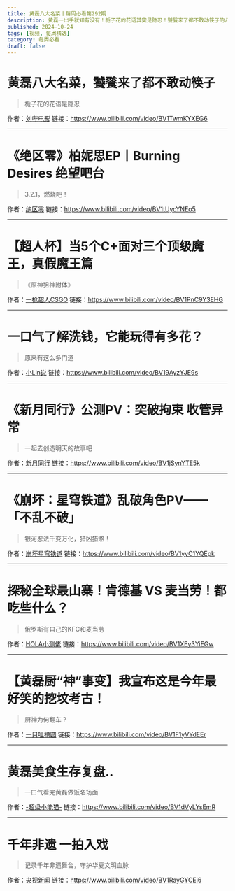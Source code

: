 ```yaml
---
title: 黄磊八大名菜丨每周必看第292期
description: 黄磊一出手就知有没有！栀子花的花语其实是隐忍！饕餮来了都不敢动筷子的八大名菜你知道吗？
published: 2024-10-24
tags: [视频, 每周精选]
category: 每周必看
draft: false
---
```


# 黄磊八大名菜，饕餮来了都不敢动筷子
> 栀子花的花语是隐忍

作者：[刘哔电影](https://space.bilibili.com/27218150)
链接：https://www.bilibili.com/video/BV1TwmKYXEG6

---

# 《绝区零》柏妮思EP丨Burning Desires 绝望吧台
> 3.2.1，燃烧吧！

作者：[绝区零](https://space.bilibili.com/1636034895)
链接：https://www.bilibili.com/video/BV1tUycYNEo5

---

# 【超人杯】当5个C+面对三个顶级魔王，真假魔王篇
> 《原神狙神附体》

作者：[一枪超人CSGO](https://space.bilibili.com/13663620)
链接：https://www.bilibili.com/video/BV1PnC9Y3EHG

---

# 一口气了解洗钱，它能玩得有多花？
> 原来有这么多门道

作者：[小Lin说](https://space.bilibili.com/520819684)
链接：https://www.bilibili.com/video/BV19AyzYJE9s

---

# 《新月同行》公测PV：突破拘束 收管异常
> 一起去创造明天的故事吧

作者：[新月同行](https://space.bilibili.com/1746158065)
链接：https://www.bilibili.com/video/BV1jSynYTE5k

---

# 《崩坏：星穹铁道》乱破角色PV——「不乱不破」
> 银河忍法千变万化，猎凶猎煞！

作者：[崩坏星穹铁道](https://space.bilibili.com/1340190821)
链接：https://www.bilibili.com/video/BV1yyC1YQEpk

---

# 探秘全球最山寨！肯德基 VS 麦当劳！都吃些什么？
> 俄罗斯有自己的KFC和麦当劳

作者：[HOLA小测佬](https://space.bilibili.com/406636263)
链接：https://www.bilibili.com/video/BV1XEy3YiEGw

---

# 【黄磊厨“神”事变】我宣布这是今年最好笑的挖坟考古！
> 厨神为何翻车？

作者：[一只吐槽圆](https://space.bilibili.com/20457232)
链接：https://www.bilibili.com/video/BV1F1yVYdEEr

---

# 黄磊美食生存复盘..
> 一口气看完黄磊做饭名场面

作者：[-超级小能猫-](https://space.bilibili.com/1379165407)
链接：https://www.bilibili.com/video/BV1dVyLYsEmR

---

# 千年非遗 一拍入戏
> 记录千年非遗舞台，守护华夏文明血脉

作者：[央视新闻](https://space.bilibili.com/456664753)
链接：https://www.bilibili.com/video/BV1RayGYCEi6

